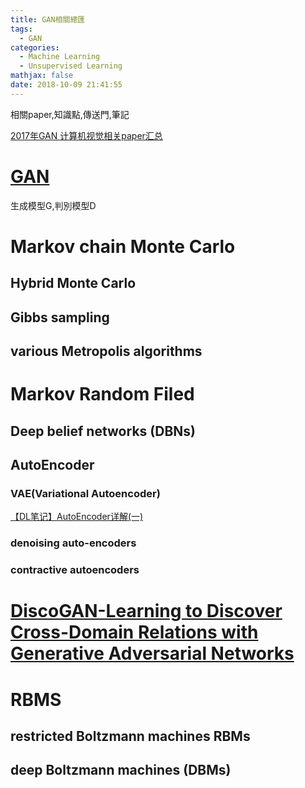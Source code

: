 ```yaml
---
title: GAN相關總匯
tags:
  - GAN
categories:
  - Machine Learning
  - Unsupervised Learning
mathjax: false
date: 2018-10-09 21:41:55
---
```


相關paper,知識點,傳送門,筆記

<!--more-->

[2017年GAN 计算机视觉相关paper汇总](https://zhuanlan.zhihu.com/p/29882709)


# [GAN](https://arxiv.org/pdf/1406.2661.pdf)
生成模型G,判別模型D


# Markov chain Monte Carlo
## Hybrid Monte Carlo
## Gibbs sampling
## various Metropolis algorithms


# Markov Random Filed
## Deep belief networks (DBNs)

## AutoEncoder
### VAE(Variational Autoencoder)
[【DL笔记】AutoEncoder详解(一)](https://blog.csdn.net/roguesir/article/details/77469665)
### denoising auto-encoders
### contractive autoencoders


# [DiscoGAN-Learning to Discover Cross-Domain Relations with Generative Adversarial Networks](https://arxiv.org/pdf/1703.05192.pdf)



# RBMS

## restricted Boltzmann machines  RBMs
## deep Boltzmann machines (DBMs)




